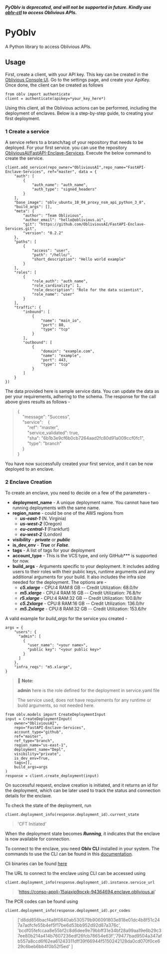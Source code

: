 ***PyOblv is deprecated, and will not be supported in future. Kindly use [oblv-ctl](https://pypi.org/project/oblv-ctl/) to access Oblivious APIs.***

# PyOblv

A Python library to access Oblivious APIs.

## Usage

First, create a client, with your API key. This key can be created in the
[Oblivious Console UI](https://console.oblivious.ai/). Go to the
settings page, and create your ApiKey. Once done, the client can be
created as follows

``` {.python}
from oblv import authenticate
client = authenticate(apikey=*your_key_here*)
```


Using this client, all the Oblivious actions can be performed, including the deployment of enclaves. Below is a step-by-step guide, to creating your first deployment.



### 1 Create a service

A service refers to a branch/tag of your repository that needs to be
deployed. For your first service. you can use the repository
[ObliviousAI/FastAPI-Enclave-Services](https://github.com/ObliviousAI/FastAPI-Enclave-Services).
Execute the below command to create the service.

``` {.python}
client.add_service(repo_owner="ObliviousAI",repo_name="FastAPI-Enclave-Services", ref="master", data = {
    "auth": [
        {
            "auth_name": "auth_name",
            "auth_type": "signed_headers"
        }
    ],
    "base_image": "oblv_ubuntu_18_04_proxy_nsm_api_python_3_8",
    "build_args": [],
    "meta": {
        "author": "Team Oblivious",
        "author_email": "hello@oblivious.ai",
        "git": "https://github.com/ObliviousAI/FastAPI-Enclave-Services.git",
        "version": "0.2.2"
    },
    "paths": [
        {
            "access": "user",
            "path": "/hello/",
            "short_description": "Hello world example"
        }
    ],
    "roles": [
        {
            "role_auth": "auth_name",
            "role_cardinality": 1,
            "role_description": "Role for the data scientist",
            "role_name": "user"
        }
    ],
    "traffic": {
        "inbound": [
            {
                "name": "main_io",
                "port": 80,
                "type": "tcp"
            }
        ],
        "outbound": [
            {
                "domain": "example.com",
                "name": "example",
                "port": 443,
                "type": "tcp"
            }
        ]
    }
})
```

The data provided here is sample service data. You can update the data as per your requirements, adhering to the schema.
The response for the call above gives results as follows - 


>{ \
>&nbsp;&nbsp;&nbsp;&nbsp;"message": "Success", \
>&nbsp;&nbsp;&nbsp;&nbsp;"service":&nbsp;&nbsp;&nbsp;&nbsp;{ \
>&nbsp;&nbsp;&nbsp;&nbsp;&nbsp;&nbsp;&nbsp;&nbsp;"ref": "master", \
>&nbsp;&nbsp;&nbsp;&nbsp;&nbsp;&nbsp;&nbsp;&nbsp;"service_validated": true, \
>&nbsp;&nbsp;&nbsp;&nbsp;&nbsp;&nbsp;&nbsp;&nbsp;"sha": "6b1b3e9cf6b0cb7264aad2fc80d91a009ccf0fc1", \
>&nbsp;&nbsp;&nbsp;&nbsp;&nbsp;&nbsp;&nbsp;&nbsp;"type": "branch" \
>&nbsp;&nbsp;&nbsp;&nbsp;} \
>} 


You have now successfully created your first service, and it can be now deployed to an enclave.

### 2 Enclave Creation

To create an enclave, you need to decide on a few of the parameters -

-   **deployment_name** - A unique deployment name. You cannot have two
    running deployments with the same name.
-   **region_name** - could be one of the AWS regions from
    - ***us-east-1*** (N. Virginia) 
    - ***us-west-2*** (Oregon)
    - ***eu-central-1*** (Frankfurt)
    - ***eu-west-2*** (London)
-   **visibility** - ***private*** or ***public***
-   **is_dev_env** - ***True*** or ***False***.
-   **tags** - A list of tags for your deployment
-   **account_type** - This is the VCS type, and only GitHub*** is
    supported for now.
-   **build_args** - Arguments specific to your deployment. It includes adding users to their roles with their public keys, runtime arguments and
    any additional arguments for your build. It also includes the infra
    size needed for the deployment. The options are -
    -   ***c5.xlarge*** - CPU:4 RAM:8 GB \-- Credit Utilization: 68.0/hr
    -   ***m5.xlarge*** - CPU:4 RAM:16 GB \-- Credit Utilization:
        76.8/hr
    -   ***r5.xlarge*** - CPU:4 RAM:32 GB \-- Credit Utilization:
        100.8/hr
    -   ***c5.2xlarge*** - CPU:8 RAM:16 GB \-- Credit Utilization:
        136.0/hr
    -   ***m5.2xlarge*** - CPU:8 RAM:32 GB \-- Credit Utilization:
        153.6/hr

A valid example for *build_args* for the service you created -


```
args = {
    "users": {
      "admin": [
        {
          "user_name": "<your name>",
          "public key": "<your public key>"
        }
      ]
    },
    "infra_reqs": "m5.xlarge",  
}

```

> 📝 **Note:**
>
> <b>admin</b> here
> is the role defined for the deployment in service.yaml
> file
>
> The service used,
> does not have requirements for any runtime or build arguments, so not
> needed here.

``` {.python}
from oblv.models import CreateDeploymentInput
input = CreateDeploymentInput(
    owner="ObliviousAI",
    repo="FastAPI-Enclave-Services",
    account_type="github",
    ref="master",
    ref_type="branch",
    region_name="us-east-1",
    deployment_name="Depl",
    visibility="private",
    is_dev_env=True,
    tags=[],
    build_args=args
)
response = client.create_deployment(input)
```


On successful request, enclave creation is initiated, and it returns an
id for the deployment, which can be later used to track the status and
connection details for the enclave.

To check the state of the deployment, run

``` {.python}
client.deployment_info(response.deployment_id).current_state
```

> 'CFT Initiated'


When the deployment state becomes ***Running***, it indicates that the
enclave is now available for connection.

To connect to the enclave, you need **Oblv CLI** installed in your
system. The commands to use the CLI can be found in this
[documentation](https://docs.oblivious.ai/cli/usage_examples).

Cli binaries can be found [here](https://docs.oblivious.ai/cli/binaries)

The URL to connect to the enclave using CLI can be accessed using

``` {.python}
client.deployment_info(response.deployment_id).instance.service_url
```

>
>'https://conso-appli-15aiaxip9pcxk-94364694.enclave.oblivious.ai'
>


The PCR codes can be found using

``` {.python}
client.deployment_info(response.deployment_id).pcr_codes
```

>['d8dd856bacf4a8f0840ab530579b906091803e818e01dc4b8f51c247a7adfcfe55b4ef5f17be6d53bb952d92d87a376c',
'bcdf05fefccaa8e55bf2c8d6dee9e79bbff31e34bf28a99aa19e6b29c37ee80b214a414b7607236edf26fcb78654e63f','79477bad9504a347afb557a8ccd6f62ea61243311dff39f66944f5150242128da0cd070f0ce629c6beb6bb4f0b52f5ed' ]

